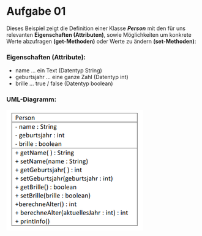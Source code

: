# Aufgabe 01
Dieses Beispiel zeigt die Definition einer Klasse ***Person*** mit den für uns relevanten **Eigenschaften (Attributen)**, sowie
Möglichkeiten um konkrete Werte abzufragen **(get-Methoden)** oder Werte zu ändern **(set-Methoden)**:

### **Eigenschaften (Attribute):**

- name ... ein Text (Datentyp String)
- geburtsjahr ... eine ganze Zahl (Datentyp int)
- brille ... true / false (Datentyp boolean)

### **UML-Diagramm:**

![](uml.png)
